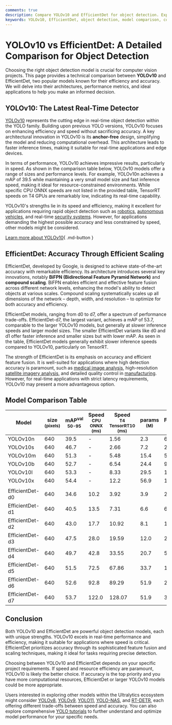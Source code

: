 ```yaml
---
comments: true
description: Compare YOLOv10 and EfficientDet for object detection. Explore architecture, performance, and applications to make the best choice for your project.
keywords: YOLOv10, EfficientDet, object detection, model comparison, computer vision, YOLO models, real-time detection, accurate detection
---
```


# YOLOv10 vs EfficientDet: A Detailed Comparison for Object Detection

Choosing the right object detection model is crucial for computer vision projects. This page provides a technical comparison between **YOLOv10** and EfficientDet, two popular models known for their efficiency and accuracy. We will delve into their architectures, performance metrics, and ideal applications to help you make an informed decision.

<script async src="https://cdn.jsdelivr.net/npm/chart.js@latest/dist/chart.min.js"></script>
<script defer src="../../javascript/benchmark.js"></script>

<canvas id="modelComparisonChart" width="1024" height="400" active-models='["YOLOv10", "EfficientDet"]'></canvas>

## YOLOv10: The Latest Real-Time Detector

[YOLOv10](https://docs.ultralytics.com/models/yolov10/) represents the cutting edge in real-time object detection within the YOLO family. Building upon previous YOLO versions, YOLOv10 focuses on enhancing efficiency and speed without sacrificing accuracy. A key architectural innovation in YOLOv10 is its **anchor-free** design, simplifying the model and reducing computational overhead. This architecture leads to faster inference times, making it suitable for real-time applications and edge devices.

In terms of performance, YOLOv10 achieves impressive results, particularly in speed. As shown in the comparison table below, YOLOv10 models offer a range of sizes and performance levels. For example, YOLOv10n achieves a mAP of 39.5 while maintaining a very small model size and fast inference speed, making it ideal for resource-constrained environments. While specific CPU ONNX speeds are not listed in the provided table, TensorRT speeds on T4 GPUs are remarkably low, indicating its real-time capability.

YOLOv10's strengths lie in its speed and efficiency, making it excellent for applications requiring rapid object detection such as [robotics](https://www.ultralytics.com/glossary/robotics), [autonomous vehicles](https://www.ultralytics.com/solutions/ai-in-self-driving), and real-time [security systems](https://www.ultralytics.com/blog/security-alarm-system-projects-with-ultralytics-yolov8). However, for applications demanding the highest possible accuracy and less constrained by speed, other models might be considered.

[Learn more about YOLOv10](https://docs.ultralytics.com/models/yolov10/){ .md-button }

## EfficientDet: Accuracy Through Efficient Scaling

EfficientDet, developed by Google, is designed to achieve state-of-the-art accuracy with remarkable efficiency. Its architecture introduces several key innovations, notably **BiFPN (Bidirectional Feature Pyramid Network)** and **compound scaling**. BiFPN enables efficient and effective feature fusion across different network levels, enhancing the model's ability to detect objects at various scales. Compound scaling systematically scales up all dimensions of the network – depth, width, and resolution – to optimize for both accuracy and efficiency.

EfficientDet models, ranging from d0 to d7, offer a spectrum of performance trade-offs. EfficientDet-d7, the largest variant, achieves a mAP of 53.7, comparable to the larger YOLOv10 models, but generally at slower inference speeds and larger model sizes. The smaller EfficientDet variants like d0 and d1 offer faster inference and smaller sizes but with lower mAP. As seen in the table, EfficientDet models generally exhibit slower inference speeds compared to YOLOv10, particularly on TensorRT.

The strength of EfficientDet is its emphasis on accuracy and efficient feature fusion. It is well-suited for applications where high detection accuracy is paramount, such as [medical image analysis](https://www.ultralytics.com/glossary/medical-image-analysis), high-resolution [satellite imagery analysis](https://www.ultralytics.com/blog/using-computer-vision-to-analyse-satellite-imagery), and detailed quality control in [manufacturing](https://www.ultralytics.com/solutions/ai-in-manufacturing). However, for real-time applications with strict latency requirements, YOLOv10 may present a more advantageous option.

## Model Comparison Table

| Model           | size<br><sup>(pixels) | mAP<sup>val<br>50-95 | Speed<br><sup>CPU ONNX<br>(ms) | Speed<br><sup>T4 TensorRT10<br>(ms) | params<br><sup>(M) | FLOPs<br><sup>(B) |
| --------------- | --------------------- | -------------------- | ------------------------------ | ----------------------------------- | ------------------ | ----------------- |
| YOLOv10n        | 640                   | 39.5                 | -                              | 1.56                                | 2.3                | 6.7               |
| YOLOv10s        | 640                   | 46.7                 | -                              | 2.66                                | 7.2                | 21.6              |
| YOLOv10m        | 640                   | 51.3                 | -                              | 5.48                                | 15.4               | 59.1              |
| YOLOv10b        | 640                   | 52.7                 | -                              | 6.54                                | 24.4               | 92.0              |
| YOLOv10l        | 640                   | 53.3                 | -                              | 8.33                                | 29.5               | 120.3             |
| YOLOv10x        | 640                   | 54.4                 | -                              | 12.2                                | 56.9               | 160.4             |
|                 |                       |                      |                                |                                     |                    |                   |
| EfficientDet-d0 | 640                   | 34.6                 | 10.2                           | 3.92                                | 3.9                | 2.54              |
| EfficientDet-d1 | 640                   | 40.5                 | 13.5                           | 7.31                                | 6.6                | 6.1               |
| EfficientDet-d2 | 640                   | 43.0                 | 17.7                           | 10.92                               | 8.1                | 11.0              |
| EfficientDet-d3 | 640                   | 47.5                 | 28.0                           | 19.59                               | 12.0               | 24.9              |
| EfficientDet-d4 | 640                   | 49.7                 | 42.8                           | 33.55                               | 20.7               | 55.2              |
| EfficientDet-d5 | 640                   | 51.5                 | 72.5                           | 67.86                               | 33.7               | 130.0             |
| EfficientDet-d6 | 640                   | 52.6                 | 92.8                           | 89.29                               | 51.9               | 226.0             |
| EfficientDet-d7 | 640                   | 53.7                 | 122.0                          | 128.07                              | 51.9               | 325.0             |

## Conclusion

Both YOLOv10 and EfficientDet are powerful object detection models, each with unique strengths. YOLOv10 excels in real-time performance and efficiency, making it suitable for applications where speed is critical. EfficientDet prioritizes accuracy through its sophisticated feature fusion and scaling techniques, making it ideal for tasks requiring precise detection.

Choosing between YOLOv10 and EfficientDet depends on your specific project requirements. If speed and resource efficiency are paramount, YOLOv10 is likely the better choice. If accuracy is the top priority and you have more computational resources, EfficientDet or larger YOLOv10 models could be more appropriate.

Users interested in exploring other models within the Ultralytics ecosystem might consider [YOLOv8](https://docs.ultralytics.com/models/yolov8/), [YOLOv9](https://docs.ultralytics.com/models/yolov9/), [YOLO11](https://docs.ultralytics.com/models/yolo11/), [YOLO-NAS](https://docs.ultralytics.com/models/yolo-nas/), and [RT-DETR](https://docs.ultralytics.com/models/rtdetr/), each offering different trade-offs between speed and accuracy. You can also explore comprehensive [YOLO tutorials](https://docs.ultralytics.com/guides/) to further understand and optimize model performance for your specific needs.
